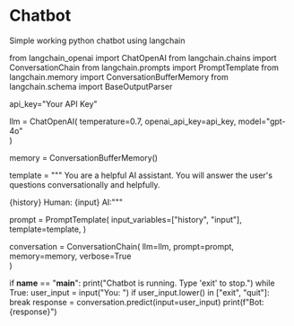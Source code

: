 # Chatbot
Simple working python chatbot using langchain

from langchain_openai import ChatOpenAI
from langchain.chains import ConversationChain
from langchain.prompts import PromptTemplate
from langchain.memory import ConversationBufferMemory
from langchain.schema import BaseOutputParser


api_key="Your API Key"

llm = ChatOpenAI(
    temperature=0.7,
    openai_api_key=api_key,
    model="gpt-4o"  
)

memory = ConversationBufferMemory()

template = """
You are a helpful AI assistant. You will answer the user's questions conversationally and helpfully.

{history}
Human: {input}
AI:"""

prompt = PromptTemplate(
    input_variables=["history", "input"],
    template=template,
)

conversation = ConversationChain(
    llm=llm,
    prompt=prompt,
    memory=memory,
    verbose=True  
)


if __name__ == "__main__":
    print("Chatbot is running. Type 'exit' to stop.")
    while True:
        user_input = input("You: ")
        if user_input.lower() in ["exit", "quit"]:
            break
        response = conversation.predict(input=user_input)
        print(f"Bot: {response}")
